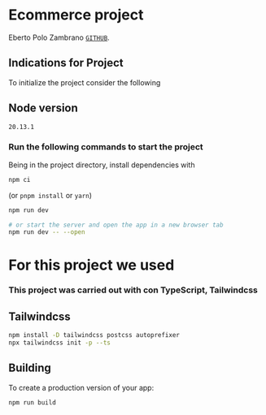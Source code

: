 # Ecommerce project

Eberto Polo Zambrano [`GITHUB`](https://github.com/ebertopz3).

## Indications for Project
To initialize the project consider the following

## Node version
`20.13.1`

### Run the following commands to start the project

Being in the project directory, install dependencies with
```bash
npm ci
```
(or `pnpm install` or `yarn`)

```bash
npm run dev

# or start the server and open the app in a new browser tab
npm run dev -- --open
```

# For this project we used
### This project was carried out with con TypeScript, Tailwindcss
## Tailwindcss

```bash
npm install -D tailwindcss postcss autoprefixer
npx tailwindcss init -p --ts
```

## Building

To create a production version of your app:

```bash
npm run build
```

